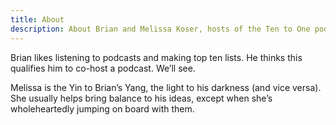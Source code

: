 ```yaml
---
title: About
description: About Brian and Melissa Koser, hosts of the Ten to One podcast
---
```


Brian likes listening to podcasts and making top ten lists. He thinks this qualifies him to co-host a podcast. We’ll see.

Melissa is the Yin to Brian’s Yang, the light to his darkness (and vice versa). She usually helps bring balance to his ideas, except when she’s wholeheartedly jumping on board with them.